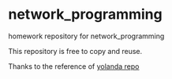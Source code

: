 # network_programming
homework repository for network_programming

This repository is free to copy and reuse.

Thanks to the reference of [yolanda repo](https://github.com/froghui/yolanda)
